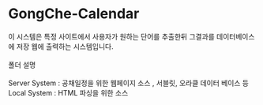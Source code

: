 # GongChe-Calendar
이 시스템은 특정 사이트에서 사용자가 원하는 단어를 추출한뒤 그결과를 데이터베이스에 저장 웹에 출력하는 시스템입니다. <br>
<br>폴더 설명<br><br>
Server System : 공채일정을 위한 웹페이지 소스 , 서블릿, 오라클 데이터 베이스 등<br>
Local System : HTML 파싱을 위한 소스
